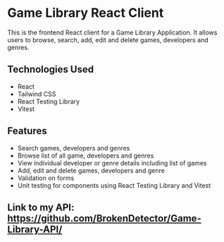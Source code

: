 # Game Library React Client

This is the frontend React client for a Game Library Application. It allows users to browse, search, add, edit and delete games, developers and genres.

## Technologies Used

- React
- Tailwind CSS
- React Testing Library
- Vitest

## Features

- Search games, developers and genres
- Browse list of all game, developers and genres
- View individual developer or genre details including list of games
- Add, edit and delete games, developers and genre
- Validation on forms
- Unit testing for components using React Testing Library and Vitest

## Link to my API: <https://github.com/BrokenDetector/Game-Library-API/>
